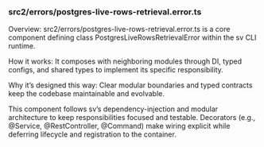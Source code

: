 ### src2/errors/postgres-live-rows-retrieval.error.ts

Overview: src2/errors/postgres-live-rows-retrieval.error.ts is a core component defining class PostgresLiveRowsRetrievalError within the sv CLI runtime.

How it works: It composes with neighboring modules through DI, typed configs, and shared types to implement its specific responsibility.

Why it’s designed this way: Clear modular boundaries and typed contracts keep the codebase maintainable and evolvable.

This component follows sv’s dependency-injection and modular architecture to keep responsibilities focused and testable. Decorators (e.g., @Service, @RestController, @Command) make wiring explicit while deferring lifecycle and registration to the container.
